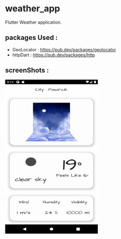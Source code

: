 # weather_app

Flutter Weather application.

## packages Used : 
* GeoLocator : https://pub.dev/packages/geolocator 
* httpDart : https://pub.dev/packages/http

## screenShots :

<img src="https://github.com/abhay-rawal/WeatherApp/blob/master/images/Screenshot/Screenshot.png" data-canonical-src="https://github.com/abhay-rawal/WeatherApp/blob/master/images/Screenshot/Screenshot.png" width="300" height="500" />



